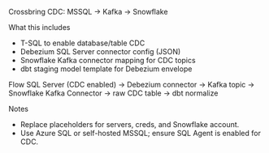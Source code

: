 Crossbring CDC: MSSQL → Kafka → Snowflake

What this includes
- T-SQL to enable database/table CDC
- Debezium SQL Server connector config (JSON)
- Snowflake Kafka connector mapping for CDC topics
- dbt staging model template for Debezium envelope

Flow
SQL Server (CDC enabled) → Debezium connector → Kafka topic → Snowflake Kafka Connector → raw CDC table → dbt normalize

Notes
- Replace placeholders for servers, creds, and Snowflake account.
- Use Azure SQL or self-hosted MSSQL; ensure SQL Agent is enabled for CDC.

